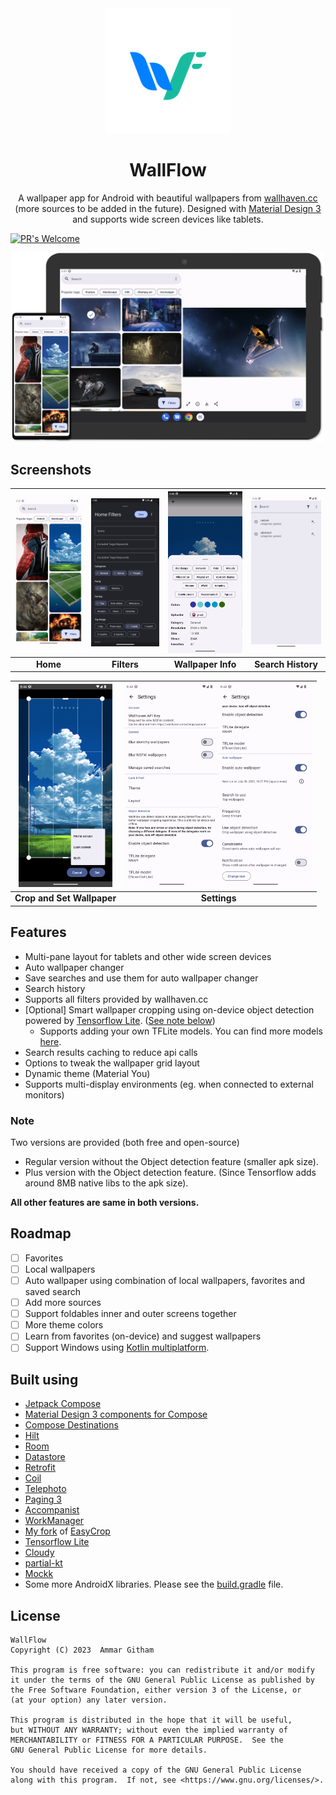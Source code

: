 <div align="center">
  <img width="200" height="200" src="./.github/readme-images/icon.svg" alt="WallFlow" title="WallFlow">
  <h1>WallFlow</h1>
  <p>
  A wallpaper app for Android with beautiful wallpapers from <a href="https://wallhaven.cc/">wallhaven.cc</a> (more sources to be added in the future). Designed with <a href="https://m3.material.io/">Material Design 3</a> and supports wide screen devices like tablets.
  </p>
</div>

[![PR's Welcome](https://img.shields.io/badge/PRs-welcome-brightgreen.svg?style=flat)](http://makeapullrequest.com)

<div align="center">
  <img alt="devices" title="devices" src="./.github/readme-images/devices.png" width="500">
</div>

## Screenshots

<div align="center">
  
  | <img src="./.github/readme-images/phoneScreenshots/1.png" alt="Home Filters" width="150"> | <img src="./.github/readme-images/phoneScreenshots/2_dark.png" alt="Home Filters" width="150"> | <img src="./.github/readme-images/phoneScreenshots/3.png" alt="Wallpaper Info" width="150"> | <img src="./.github/readme-images/phoneScreenshots/4.png" alt="Search History" width="150"> |
  | :---------------------------------------------------------------------------------------: | :--------------------------------------------------------------------------------------------: | :-----------------------------------------------------------------------------------------: | :-----------------------------------------------------------------------------------------: |
  | <b>Home</b>                                                                               | <b>Filters</b>                                                                                 | <b>Wallpaper Info</b>                                                                       | <b>Search History</b>                                                                       |

  | <img src="./.github/readme-images/phoneScreenshots/5.png" alt="Crop and Set Wallpaper" width="150"> | <img src="./.github/readme-images/phoneScreenshots/6.png" alt="Settings 1" width="150"><img src="./.github/readme-images/phoneScreenshots/7.png" alt="Settings 2" width="150"> |
  | :-------------------------------------------------------------------------------------------------: | :----------------------------------------------------------------------------------------------------------------------------------------------------------------------------: |
  | <b>Crop and Set Wallpaper</b>                                                                       | <b>Settings</b>                                                                                                                                                                |
  
</div>

## Features

- Multi-pane layout for tablets and other wide screen devices
- Auto wallpaper changer
- Save searches and use them for auto wallpaper changer
- Search history
- Supports all filters provided by wallhaven.cc
- [Optional] Smart wallpaper cropping using on-device object detection powered by [Tensorflow Lite](https://www.tensorflow.org/lite/). ([See note below](#note))
  - Supports adding your own TFLite models. You can find more models [here](https://tfhub.dev/s?deployment-format=lite&module-type=image-object-detection/).
- Search results caching to reduce api calls
- Options to tweak the wallpaper grid layout
- Dynamic theme (Material You)
- Supports multi-display environments (eg. when connected to external monitors)

### Note
Two versions are provided (both free and open-source)
- Regular version without the Object detection feature (smaller apk size).
- Plus version with the Object detection feature. (Since Tensorflow adds around 8MB native libs to the apk size).

**All other features are same in both versions.**


## Roadmap
- [ ] Favorites
- [ ] Local wallpapers
- [ ] Auto wallpaper using combination of local wallpapers, favorites and saved search
- [ ] Add more sources
- [ ] Support foldables inner and outer screens together
- [ ] More theme colors
- [ ] Learn from favorites (on-device) and suggest wallpapers
- [ ] Support Windows using [Kotlin multiplatform](https://kotlinlang.org/docs/multiplatform.html).

## Built using
- [Jetpack Compose](https://developer.android.com/jetpack/compose/)
- [Material Design 3 components for Compose](https://developer.android.com/jetpack/compose/designsystems/material3)
- [Compose Destinations](https://composedestinations.rafaelcosta.xyz/)
- [Hilt](https://developer.android.com/training/dependency-injection/hilt-android/)
- [Room](https://developer.android.com/training/data-storage/room/)
- [Datastore](https://developer.android.com/topic/libraries/architecture/datastore/)
- [Retrofit](https://square.github.io/retrofit/)
- [Coil](https://coil-kt.github.io/coil/)
- [Telephoto](https://github.com/saket/telephoto/)
- [Paging 3](https://developer.android.com/topic/libraries/architecture/paging/v3-overview/)
- [Accompanist](https://google.github.io/accompanist/)
- [WorkManager](https://developer.android.com/topic/libraries/architecture/workmanager/)
- [My fork](https://github.com/ammargitham/easycrop/) of [EasyCrop](https://github.com/mr0xf00/easycrop/)
- [Tensorflow Lite](https://www.tensorflow.org/lite/)
- [Cloudy](https://github.com/skydoves/Cloudy/)
- [partial-kt](https://github.com/MateriiApps/partial-kt/)
- [Mockk](https://mockk.io/)
- Some more AndroidX libraries. Please see the [build.gradle](./app/build.gradle.kts) file.

## License
```
WallFlow
Copyright (C) 2023  Ammar Githam

This program is free software: you can redistribute it and/or modify
it under the terms of the GNU General Public License as published by
the Free Software Foundation, either version 3 of the License, or
(at your option) any later version.

This program is distributed in the hope that it will be useful,
but WITHOUT ANY WARRANTY; without even the implied warranty of
MERCHANTABILITY or FITNESS FOR A PARTICULAR PURPOSE.  See the
GNU General Public License for more details.

You should have received a copy of the GNU General Public License
along with this program.  If not, see <https://www.gnu.org/licenses/>.
```
